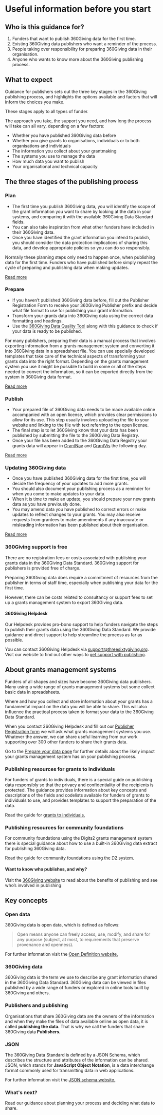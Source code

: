 # Useful information before you start
<div class="box box--teal">
    <h2 class="box__heading">Who is this guidance for?</h2>
    <p><ol>
      <li>Funders that want to publish 360Giving data for the first time.</li>
      <li>Existing 360Giving data publishers who want a reminder of the process.</li>
      <li>People taking over responsibility for preparing 360Giving data in their organisation.</li>
      <li>Anyone who wants to know more about the 360Giving publishing process.</li>
       </ol></p></div>

## What to expect
Guidance for publishers sets out the three key stages in the 360Giving publishing process, and highlights the options available and factors that will inform the choices you make.

These stages apply to all types of funder.

The approach you take, the support you need, and how long the process will take can all vary, depending on a few factors:
- Whether you have published 360Giving data before
- Whether you give grants to organisations, individuals or to both organisations and individuals
- The information you collect about your grantmaking
- The systems you use to manage the data
- How much data you want to publish
- Your organisational and technical capacity

## The three stages of the publishing process

### Plan
- The first time you publish 360Giving data, you will identify the scope of the grant information you want to share by looking at the data in your systems, and comparing it with the available 360Giving Data Standard fields.
- You can also take inspiration from what other funders have included in their 360Giving data.
- Once you have identified the grant information you intend to publish, you should consider the data protection implications of sharing this data, and develop appropriate policies so you can do so responsibly.

Normally these planning steps only need to happen once, when publishing data for the first time. Funders who have published before simply repeat the cycle of preparing and publishing data when making updates.

<p>
    <a href="../../guidance/plan-the-process" class="button button--teal">Read more</a>
</p>

### Prepare
- If you haven’t published 360Giving data before, fill out the Publisher Registration Form to receive your 360Giving Publisher prefix and decide what file format to use for publishing your grant information.
- Transform your grants data into 360Giving data using the correct data formatting and headings.
- Use the <a href="https://dataquality.threesixtygiving.org/" target="_blank">360Giving Data Quality Tool</a> along with this guidance to check if your data is ready to be published.

For many publishers, preparing their data is a manual process that involves exporting information from a grants management system and converting it into 360Giving data in a spreadsheet file. You can use specially developed templates that take care of the technical aspects of transforming your grants data into the right format. Depending on the grants management system you use it might be possible to build in some or all of the steps needed to convert the information, so it can be exported directly from the system in 360Giving data format.

<p>
    <a href="../../guidance/prepare-data" class="button button--teal">Read more</a>
</p>

### Publish
- Your prepared file of 360Giving data needs to be made available online accompanied with an open license, which provides clear permissions to allow for its use. This step usually involves uploading the file to your website and linking to the file with text referring to the open license.
- The final step is to let 360Giving know that your data has been published by submitting the file to the 360Giving Data Registry.
- Once your file has been added to the 360Giving Data Registry your grants data will appear in <a href="https://grantnav.threesixtygiving.org/" target="_blank">GrantNav</a> and <a href="https://grantvis.threesixtygiving.org/" target="_blank">GrantVis</a> the following day.

<p>
    <a href="../../guidance/publish-data-openly" class="button button--teal">Read more</a>
</p>

### Updating 360Giving data
- Once you have published 360Giving data for the first time, you will decide the frequency of your updates to add more grants.
- You should also document your publishing process as a reminder for when you come to make updates to your data.
- When it is time to make an update, you should prepare your new grants data as you have previously done.
- You may amend data you have published to correct errors or make updates to reflect changes to your grants. You may also receive requests from grantees to make amendments if any inaccurate or misleading information has been published about their organisation.

<p>
    <a href="../../guidance/making-updates" class="button button--teal">Read more</a>
</p>

### 360Giving support is free
There are no registration fees or costs associated with publishing your grants data in the 360Giving Data Standard. 360Giving support for publishers is provided free of charge.

Preparing 360Giving data does require a commitment of resources from the publisher in terms of staff time, especially when publishing your data for the first time.

However, there can be costs related to consultancy or support fees to set up a grants management system to export 360Giving data.

#### 360Giving Helpdesk
Our Helpdesk provides pro-bono support to help funders navigate the steps to publish their grants data using the 360Giving Data Standard. We provide guidance and direct support to help streamline the process as far as possible.

You can contact 360Giving Helpdesk via <support@threesixtygiving.org>. Visit our website to find out other ways to <a href="https://www.360giving.org/support/?event_type%5B%5D=intro-to-publishing&event_type%5B%5D=grants-to-inds&sort-by=date" target="_blank"> get support with publishing</a>.

## About grants management systems
Funders of all shapes and sizes have become 360Giving data publishers. Many using a wide range of grants management systems but some collect basic data in spreadsheets.

Where and how you collect and store information about your grants has a fundamental impact on the data you will be able to share. This will also influence the practical process taken to format your data to the 360Giving Data Standard.

When you contact 360Giving Helpdesk and fill out our <a href="https://www.360giving.org/publish/register/" target="_blank">Publisher Registration form</a> we will ask what grants management systems you use. Whatever the answer, we can share useful learning from our work supporting over 300 other funders to share their grants data.

Go to the [Prepare your data page](../../guidance/prepare-data) for further details about the likely impact your grants management system has on your publishing process.

### Publishing resources for grants to individuals
For funders of grants to individuals, there is a special guide on publishing data responsibly so that the privacy and confidentiality of the recipients is protected.
The guidance provides information about key concepts and descriptions of the fields and codelists available for funders of grants to individuals to use, and provides templates to support the preparation of the data.

Read the guide for [grants to individuals.](../../individuals)

### Publishing resources for community foundations
For community foundations using the Digits2 grants management system there is special guidance about how to use a built-in 360Giving data extract for publishing 360Giving data.

Read the guide for [community foundations using the D2 system.](../../guidance/cf-guidance)

<div class="box box--teal">
    <h4 class="box__heading">Want to know who publishes, and why?</h4>
    <p>Visit the <a href="https://www.360giving.org/publish/" target="_blank">360Giving website</a> to read about the benefits of publishing and see who’s involved in publishing</a></p></div>

## Key concepts

### Open data
360Giving data is open data, which is defined as follows:

   > Open means anyone can freely access, use, modify, and share for any purpose (subject, at most, to requirements that preserve provenance and openness).

For further information visit the <a href="https://opendefinition.org/" target="_blank">Open Definition website.</a>

### 360Giving data
360Giving data is the term we use to describe any grant information shared in the 360Giving Data Standard. 360Giving data can be viewed in files published by a wide range of funders or explored in online tools built by 360Giving and others.

### Publishers and publishing
Organisations that share 360Giving data are the owners of the information and when they make the files of data available online as open data, it is called **publishing the data**. That is why we call the funders that share 360Giving data **Publishers**.

### JSON
The 360Giving Data Standard is defined by a JSON Schema, which describes the structure and attributes of the information can be shared. JSON, which stands for **JavaScript Object Notation**, is a data interchange format commonly used for transmitting data in web applications.

For further information visit the <a href="https://json-schema.org/" target="_blank">JSON schema website.</a>

### What's next?
Read our guidance about planning your process and deciding what data to share.
